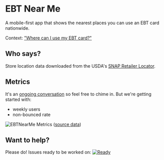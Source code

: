 EBT Near Me
===========

A mobile-first app that shows the nearest places you can use an EBT card nationwide.

Context: ["Where can I use my EBT card?"](https://github.com/codeforamerica/health-project-ideas/issues/33)

Who says?
---------
Store location data downloaded from the USDA's [SNAP Retailer Locator](http://www.fns.usda.gov/snap/retailerlocator).

Metrics
---------
It's an [ongoing conversation](https://github.com/fureigh/ebt-near-me/issues/42) so feel free to chime in. But we're getting started with:
- weekly users
- non-bounced rate

![EBTNearMe Metrics](https://docs.google.com/spreadsheets/d/1QvuRlZ2ILqnFfVhPH0nbP8PRp8iWPZ-CNTL28n9wunc/pubchart?oid=2036684695&format=image)
([source data](https://docs.google.com/a/codeforamerica.org/spreadsheets/d/1QvuRlZ2ILqnFfVhPH0nbP8PRp8iWPZ-CNTL28n9wunc/edit?copiedFromTrash#gid=1078780145))

Want to help?
-------------
Please do! Issues ready to be worked on: [![Ready](https://badge.waffle.io/fureigh/ebt-near-me.svg?label=ready&title=Ready)](http://waffle.io/fureigh/ebt-near-me)